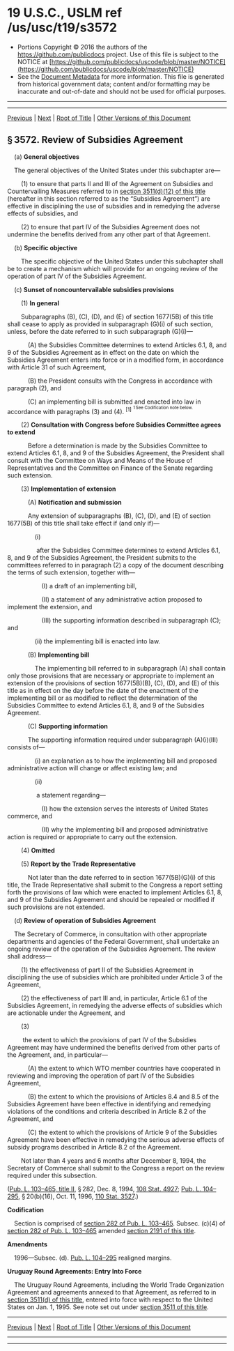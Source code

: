 ---
---

# 19 U.S.C., USLM ref /us/usc/t19/s3572

* Portions Copyright © 2016 the authors of the https://github.com/publicdocs project.
  Use of this file is subject to the NOTICE at [https://github.com/publicdocs/uscode/blob/master/NOTICE](https://github.com/publicdocs/uscode/blob/master/NOTICE)
* See the [Document Metadata](././../../../../..//README.md) for more information.
  This file is generated from historical government data; content and/or formatting may be inaccurate and out-of-date and should not be used for official purposes.

----------
----------

[Previous](./../../../../..//us/usc/t19/ch22/schII/m__us_usc_t19_s3571.md) | [Next](./../../../../..//us/usc/t19/ch22/schIII/m__us_usc_t19_ch22_schIII.md) | [Root of Title](./../../../../../) | [Other Versions of this Document](https://publicdocs.github.io/go/links?ns=uslm&ref=%2Fus%2Fusc%2Ft19%2Fs3572)

## § 3572. Review of Subsidies Agreement

    (a) __General objectives__ 

    The general objectives of the United States under this subchapter are—

        (1) to ensure that parts II and III of the Agreement on Subsidies and Countervailing Measures referred to in [section 3511(d)(12) of this title][/us/usc/t19/s3511/d/12] (hereafter in this section referred to as the “Subsidies Agreement”) are effective in disciplining the use of subsidies and in remedying the adverse effects of subsidies, and

        (2) to ensure that part IV of the Subsidies Agreement does not undermine the benefits derived from any other part of that Agreement.

    (b) __Specific objective__ 

        The specific objective of the United States under this subchapter shall be to create a mechanism which will provide for an ongoing review of the operation of part IV of the Subsidies Agreement.

    (c) __Sunset of noncountervailable subsidies provisions__ 

        (1) __In general__ 

        Subparagraphs (B), (C), (D), and (E) of section 1677(5B) of this title shall cease to apply as provided in subparagraph (G)(i) of such section, unless, before the date referred to in such subparagraph (G)(i)—

            (A) the Subsidies Committee determines to extend Articles 6.1, 8, and 9 of the Subsidies Agreement as in effect on the date on which the Subsidies Agreement enters into force or in a modified form, in accordance with Article 31 of such Agreement,

            (B) the President consults with the Congress in accordance with paragraph (2), and

            (C) an implementing bill is submitted and enacted into law in accordance with paragraphs (3) and (4). <sup>\[1\]</sup>  <sup><sup> 1 See Codification note below. </sup></sup> 

        (2) __Consultation with Congress before Subsidies Committee agrees to extend__ 

            Before a determination is made by the Subsidies Committee to extend Articles 6.1, 8, and 9 of the Subsidies Agreement, the President shall consult with the Committee on Ways and Means of the House of Representatives and the Committee on Finance of the Senate regarding such extension.

        (3) __Implementation of extension__ 

            (A) __Notification and submission__ 

            Any extension of subparagraphs (B), (C), (D), and (E) of section 1677(5B) of this title shall take effect if (and only if)—

                (i)

                 after the Subsidies Committee determines to extend Articles 6.1, 8, and 9 of the Subsidies Agreement, the President submits to the committees referred to in paragraph (2) a copy of the document describing the terms of such extension, together with—

                    (I) a draft of an implementing bill,

                    (II) a statement of any administrative action proposed to implement the extension, and

                    (III) the supporting information described in subparagraph (C); and

                (ii) the implementing bill is enacted into law.

            (B) __Implementing bill__ 

                The implementing bill referred to in subparagraph (A) shall contain only those provisions that are necessary or appropriate to implement an extension of the provisions of section 1677(5B)(B), (C), (D), and (E) of this title as in effect on the day before the date of the enactment of the implementing bill or as modified to reflect the determination of the Subsidies Committee to extend Articles 6.1, 8, and 9 of the Subsidies Agreement.

            (C) __Supporting information__ 

            The supporting information required under subparagraph (A)(i)(III) consists of—

                (i) an explanation as to how the implementing bill and proposed administrative action will change or affect existing law; and

                (ii)

                 a statement regarding—

                    (I) how the extension serves the interests of United States commerce, and

                    (II) why the implementing bill and proposed administrative action is required or appropriate to carry out the extension.

        (4) __Omitted__ 

        (5) __Report by the Trade Representative__ 

            Not later than the date referred to in section 1677(5B)(G)(i) of this title, the Trade Representative shall submit to the Congress a report setting forth the provisions of law which were enacted to implement Articles 6.1, 8, and 9 of the Subsidies Agreement and should be repealed or modified if such provisions are not extended.

    (d) __Review of operation of Subsidies Agreement__ 

    The Secretary of Commerce, in consultation with other appropriate departments and agencies of the Federal Government, shall undertake an ongoing review of the operation of the Subsidies Agreement. The review shall address—

        (1) the effectiveness of part II of the Subsidies Agreement in disciplining the use of subsidies which are prohibited under Article 3 of the Agreement,

        (2) the effectiveness of part III and, in particular, Article 6.1 of the Subsidies Agreement, in remedying the adverse effects of subsidies which are actionable under the Agreement, and

        (3)

         the extent to which the provisions of part IV of the Subsidies Agreement may have undermined the benefits derived from other parts of the Agreement, and, in particular—

            (A) the extent to which WTO member countries have cooperated in reviewing and improving the operation of part IV of the Subsidies Agreement,

            (B) the extent to which the provisions of Articles 8.4 and 8.5 of the Subsidies Agreement have been effective in identifying and remedying violations of the conditions and criteria described in Article 8.2 of the Agreement, and

            (C) the extent to which the provisions of Article 9 of the Subsidies Agreement have been effective in remedying the serious adverse effects of subsidy programs described in Article 8.2 of the Agreement.

        Not later than 4 years and 6 months after December 8, 1994, the Secretary of Commerce shall submit to the Congress a report on the review required under this subsection.

([Pub. L. 103–465, title II][/us/pl/103/465/tII], § 282, Dec. 8, 1994, [108 Stat. 4927][/us/stat/108/4927]; [Pub. L. 104–295][/us/pl/104/295], § 20(b)(16), Oct. 11, 1996, [110 Stat. 3527][/us/stat/110/3527].)

 __Codification__ 

    Section is comprised of [section 282 of Pub. L. 103–465][/us/pl/103/465/s282]. Subsec. (c)(4) of [section 282 of Pub. L. 103–465][/us/pl/103/465/s282] amended [section 2191 of this title][/us/usc/t19/s2191].

 __Amendments__ 

    1996—Subsec. (d). [Pub. L. 104–295][/us/pl/104/295] realigned margins.

 __Uruguay Round Agreements: Entry Into Force__ 

    The Uruguay Round Agreements, including the World Trade Organization Agreement and agreements annexed to that Agreement, as referred to in [section 3511(d) of this title][/us/usc/t19/s3511/d], entered into force with respect to the United States on Jan. 1, 1995. See note set out under [section 3511 of this title][/us/usc/t19/s3511].

----------

[Previous](./../../../../..//us/usc/t19/ch22/schII/m__us_usc_t19_s3571.md) | [Next](./../../../../..//us/usc/t19/ch22/schIII/m__us_usc_t19_ch22_schIII.md) | [Root of Title](./../../../../../) | [Other Versions of this Document](https://publicdocs.github.io/go/links?ns=uslm&ref=%2Fus%2Fusc%2Ft19%2Fs3572)

----------
----------

[/us/usc/t19/s3511/d/12]: https://publicdocs.github.io/go/links?ns=uslm&ref=%2Fus%2Fusc%2Ft19%2Fs3511%2Fd%2F12
[/us/pl/103/465/tII]: https://publicdocs.github.io/go/links?ns=uslm&ref=%2Fus%2Fpl%2F103%2F465%2FtII
[/us/stat/108/4927]: https://publicdocs.github.io/go/links?ns=uslm&ref=%2Fus%2Fstat%2F108%2F4927
[/us/pl/104/295]: https://publicdocs.github.io/go/links?ns=uslm&ref=%2Fus%2Fpl%2F104%2F295
[/us/stat/110/3527]: https://publicdocs.github.io/go/links?ns=uslm&ref=%2Fus%2Fstat%2F110%2F3527
[/us/pl/103/465/s282]: https://publicdocs.github.io/go/links?ns=uslm&ref=%2Fus%2Fpl%2F103%2F465%2Fs282
[/us/pl/103/465/s282]: https://publicdocs.github.io/go/links?ns=uslm&ref=%2Fus%2Fpl%2F103%2F465%2Fs282
[/us/usc/t19/s2191]: https://publicdocs.github.io/go/links?ns=uslm&ref=%2Fus%2Fusc%2Ft19%2Fs2191
[/us/pl/104/295]: https://publicdocs.github.io/go/links?ns=uslm&ref=%2Fus%2Fpl%2F104%2F295
[/us/usc/t19/s3511/d]: https://publicdocs.github.io/go/links?ns=uslm&ref=%2Fus%2Fusc%2Ft19%2Fs3511%2Fd
[/us/usc/t19/s3511]: https://publicdocs.github.io/go/links?ns=uslm&ref=%2Fus%2Fusc%2Ft19%2Fs3511


